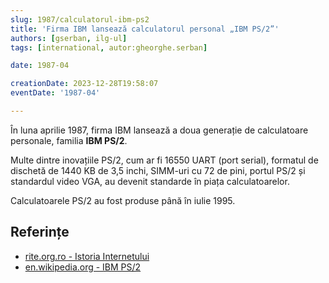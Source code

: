 ```yaml
---
slug: 1987/calculatorul-ibm-ps2
title: 'Firma IBM lansează calculatorul personal „IBM PS/2”'
authors: [gserban, ilg-ul]
tags: [international, autor:gheorghe.serban]

date: 1987-04

creationDate: 2023-12-28T19:58:07
eventDate: '1987-04'

---
```


În luna aprilie 1987, firma IBM lansează a doua generație de calculatoare
personale, familia **IBM PS/2**.

<!-- truncate -->

Multe dintre inovațiile PS/2, cum ar fi 16550 UART (port serial),
formatul de dischetă de 1440 KB de 3,5 inchi, SIMM-uri cu 72 de pini,
portul PS/2 și standardul video VGA, au devenit standarde în piața
calculatoarelor.

Calculatoarele PS/2 au fost produse până în iulie 1995.

## Referințe

- [rite.org.ro - Istoria Internetului](https://rite.org.ro/istoria-internetului/)
- [en.wikipedia.org - IBM PS/2](https://en.wikipedia.org/wiki/IBM_PS/2)
